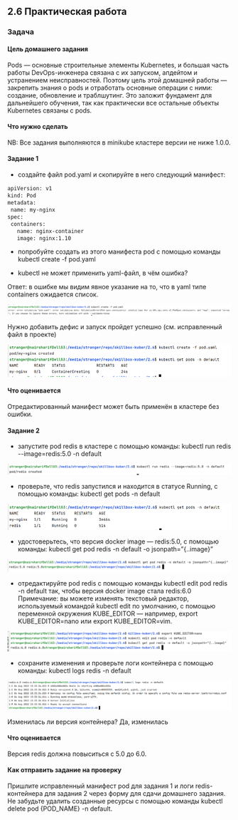 ## 2.6 Практическая работа
### Задача
#### Цель домашнего задания
Pods — основные строительные элементы Kubernetes, и большая часть работы DevOps-инженера связана с их запуском, апдейтом и устранением неисправностей. Поэтому цель этой домашней работы — закрепить знания о pods и отработать основные операции с ними: создание, обновление и траблшутинг. Это заложит фундамент для дальнейшего обучения, так как практически все остальные объекты Kubernetes связаны с pods.



#### Что нужно сделать
NB: Все задания выполняются в minikube кластере версии не ниже 1.0.0.



#### Задание 1
- создайте файл pod.yaml и скопируйте в него следующий манифест:

```kubernetes helm
apiVersion: v1
kind: Pod
metadata:
 name: my-nginx
spec:
 containers:
   name: nginx-container
   image: nginx:1.10
```
- попробуйте создать из этого манифеста pod с помощью команды kubectl create -f pod.yaml

- kubectl не может применить yaml-файл, в чём ошибка?


Ответ: в ошибке мы видим явное указание на то, что в yaml типе containers ожидается список.

![img.png](img.png)

Нужно добавить дефис и запуск пройдет успешно (см. исправленный файл в проекте)

![img_1.png](img_1.png)

#### Что оценивается

Отредактированный манифест может быть применён в кластере без ошибки.



#### Задание 2
- запустите pod redis в кластере с помощью команды: kubectl run redis --image=redis:5.0 -n default

![img_2.png](img_2.png)

- проверьте, что redis запустился и находится в статусе Running, с помощью команды: kubectl get pods -n default

![img_3.png](img_3.png)

- удостоверьтесь, что версия docker image — redis:5.0, с помощью команды: kubectl get pod redis -n default -o jsonpath=”{..image}”

![img_4.png](img_4.png)

- отредактируйте pod redis с помощью команды kubectl edit pod redis -n default так, чтобы версия docker image стала redis:6.0
Примечание: вы можете изменять текстовый редактор, используемый командой kubectl edit по умолчанию, с помощью переменной окружения KUBE_EDITOR — например, export KUBE_EDITOR=nano или export KUBE_EDITOR=vim.

![img_5.png](img_5.png)

- сохраните изменения и проверьте логи контейнера с помощью команды: kubectl logs redis -n default 

![img_6.png](img_6.png)

Изменилась ли версия контейнера? Да, изменилась



#### Что оценивается

Версия redis должна повыситься с 5.0 до 6.0.



#### Как отправить задание на проверку
Пришлите исправленный манифест pod для задания 1 и логи redis-контейнера для задания 2 через форму для сдачи домашнего задания. Не забудьте удалить созданные ресурсы с помощью команды kubectl delete pod {POD_NAME} -n default.

